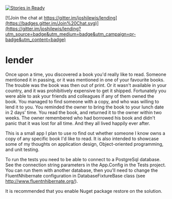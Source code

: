 [![Stories in Ready](https://badge.waffle.io/joshilewis/lending.png?label=ready&title=Ready)](https://waffle.io/joshilewis/lending)

[![Join the chat at https://gitter.im/joshilewis/lending](https://badges.gitter.im/Join%20Chat.svg)](https://gitter.im/joshilewis/lending?utm_source=badge&utm_medium=badge&utm_campaign=pr-badge&utm_content=badge)

lender
======

Once upon a time, you discovered a book you'd really like to read. Someone mentioned it in passing, or it was mentioned in one of your favourite books. The trouble was the book was then out of print. Or it wasn't available in your country, and it was prohibitively expensive to get it shipped. Fortunately you were able to ask your friends and colleagues if any of them owned the book. You managed to find someone with a copy, and who was willing to lend it to you. You reminded the owner to bring the book to your lunch date in 2 days' time. You read the book, and returned it to the owner within two weeks. The owner remembered who had borrowed his book and didn't panic that it was lost for all time. And they all lived happily ever after.

This is a small app I plan to use ro find out whether someone I know owns a copy of any specific book I'd like to read.
It is also intended to showcase some of my thoughts on application design, Object-oriented programming, and unit testing.

To run the tests you need to be able to connect to a PostgreSql database. See the connection string parameters in the App.Config in the Tests project.
You can run them with another database, then you'll need to change the FluentNhibernate configuration in DatabaseFixtureBase class (see http://www.fluentnhibernate.org/).

It is recommended that you enable Nuget package restore on the solution.